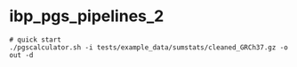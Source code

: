 # ibp_pgs_pipelines_2



```
# quick start
./pgscalculator.sh -i tests/example_data/sumstats/cleaned_GRCh37.gz -o out -d

```
